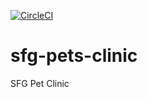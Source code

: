 [![CircleCI](https://circleci.com/gh/anilDesaiRamesh/sfg-pets-clinic.svg?style=svg)](https://circleci.com/gh/anilDesaiRamesh/sfg-pets-clinic)
# sfg-pets-clinic
SFG Pet Clinic
